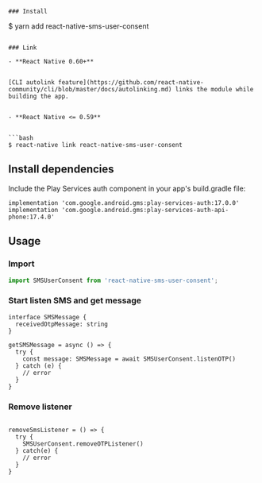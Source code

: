 ```
### Install

```

$ yarn add react-native-sms-user-consent

```

### Link

- **React Native 0.60+**


[CLI autolink feature](https://github.com/react-native-community/cli/blob/master/docs/autolinking.md) links the module while building the app. 


- **React Native <= 0.59**


```bash
$ react-native link react-native-sms-user-consent
```

## Install dependencies

Include the Play Services auth component in your app's build.gradle file:

```
implementation 'com.google.android.gms:play-services-auth:17.0.0'
implementation 'com.google.android.gms:play-services-auth-api-phone:17.4.0'
```

## Usage


### Import

```js
import SMSUserConsent from 'react-native-sms-user-consent';
```

### Start listen SMS and get message

```tsx
interface SMSMessage {
  receivedOtpMessage: string
}

getSMSMessage = async () => {
  try {
    const message: SMSMessage = await SMSUserConsent.listenOTP()
  } catch (e) {
    // error
  }
}

```

### Remove listener

```tsx

removeSmsListener = () => {
  try {
    SMSUserConsent.removeOTPListener()
  } catch(e) {
    // error
  }
}

```

```

```
